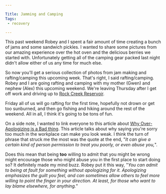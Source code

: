 ```yaml
---

Title: Jamming and Camping
Tags:
 - recovery

---
```


This past weekend Robey and I spent a fair amount of time creating a bunch of jams and some sandwich pickles. I wanted to share some pictures from our amazing experience over the hot oven and the delicious berries we started with. Unfortunately getting all of the camping gear packed last night didn't allow either of us any time for much else.

So now you'll get a serious collection of photos from jam making and rafting/camping this upcoming week. That's right, I said rafting/camping. Robey and I are going rafting and camping with my mother (Gwen) and nephew (Alex) this upcoming weekend. We're leaving Thursday after I get off work and driving up to [Rock Creek Reservoir](http://www.fs.usda.gov/recarea/mthood/recreation/camping-cabins/recarea/?recid=52842&actid=29). 

Friday all of us will go rafting for the first time, hopefully not drown or get too sunburned, and then go fishing and hiking around the rest of the weekend. All in all, I think it's going to be tons of fun.

On a side note, I wanted to link everyone to this article about [Why Over-Apologizing is a Bad thing](http://excelle.monster.com/news/articles/4791-why-over-apologizing-is-a-bad-thing). This article talks about why saying you're sorry too much in the workplace can make you look weak. I think the turn of phrase that struck me the most was the quote at the end, "*It can give a certain kind of person permission to treat you poorly, or even abuse you,*". 

Does this mean that being **too** willing to admit that you might be wrong might encourage those who might abuse you in the first place to start doing so? It definitely made my mind buzz. Robey put it this way, "*You can admit to being at fault for something without apologizing for it. Apologizing emphasizes the guilt you feel, and can sometimes allow others to feel more willing to point the finger in your direction. At least, for those who want to lay blame elsewhere, for anything.*"
